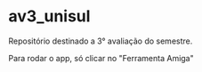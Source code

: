 # av3_unisul
Repositório destinado a 3° avaliação do semestre.

Para rodar o app, só clicar no "Ferramenta Amiga"
